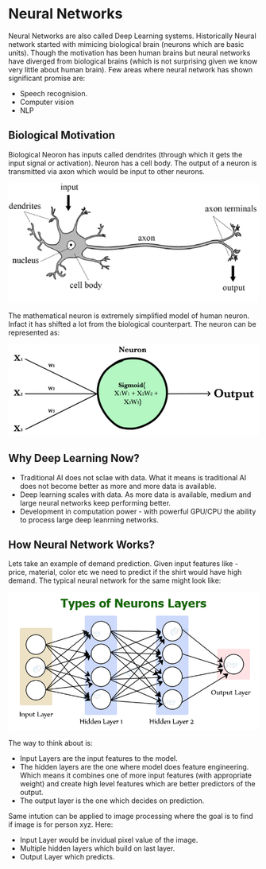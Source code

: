 # Neural Networks

Neural Networks are also called Deep Learning systems. Historically Neural network started with mimicing biological brain (neurons which are basic units). Though the motivation has been human brains but neural networks have diverged from biological brains (which is not surprising given we know very little about human brain). 
Few areas where neural network has shown significant promise are:
* Speech recognision.
* Computer vision
* NLP

## Biological Motivation

Biological Neoron has inputs called dendrites (through which it gets the input signal or activation). Neuron has a cell body. The output of a neuron is transmitted via axon which would be input to other neurons. 

![Biological Neuron](images/bio-neuron.png)

The mathematical neuron is extremely simplified model of human neuron. Infact it has shifted a lot from the biological counterpart. The neuron can be represented as:

![neuron](images/neuron.png)


## Why Deep Learning Now?
* Traditional AI does not sclae with data. What it means is traditional AI does not become better as more and more data is available.
* Deep learning scales with data. As more data is available, medium and large neural networks keep performing better.
* Development in computation power - with powerful GPU/CPU the ability to process large deep leanrning networks.


## How Neural Network Works?

Lets take an example of demand prediction. Given input features like - price, material, color etc we need to predict if the shirt would have high demand. The typical neural network for the same might look like:

![Layers](images/neuron-layers.jpeg)

The way to think about is:
* Input Layers are the input features to the model.
* The hidden layers are the one where model does feature engineering. Which means it combines one of more input features (with appropriate weight) and create high level features which are better predictors of the output.
* The output layer is the one which decides on prediction. 

Same intution can be applied to image processing where the goal is to find if image is for person xyz. Here:
* Input Layer would be invidual pixel value of the image.
* Multiple hidden layers which build on last layer.
* Output Layer which predicts.

